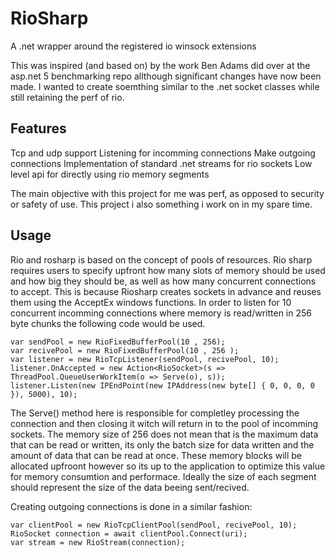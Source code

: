 # RioSharp
A .net wrapper around the registered io winsock extensions

This was inspired (and based on) by the work Ben Adams did over at the asp.net 5 benchmarking repo allthough significant changes have now been made. I wanted to create soemthing similar to the .net socket classes while still retaining the perf of rio.

## Features
Tcp and udp support
Listening for incomming connections
Make outgoing connections
Implementation of standard .net streams for rio sockets
Low level api for directly using rio memory segments

The main objective with this project for me was perf, as opposed to security or safety of use. This project i also something i work on in my spare time.

## Usage
Rio and rosharp is based on the concept of pools of resources. Rio sharp requires users to specify upfront how many slots of memory should be used and how big they should be, as well as how many concurrent connections to accept. This is because Riosharp creates sockets in advance and reuses them using the AcceptEx windows functions. In order to listen for 10 concurrent incomming connections where memory is read/written in 256 byte chunks the following code would be used.

    var sendPool = new RioFixedBufferPool(10 , 256);
    var recivePool = new RioFixedBufferPool(10 , 256 );
    var listener = new RioTcpListener(sendPool, recivePool, 10);
    listener.OnAccepted = new Action<RioSocket>(s => ThreadPool.QueueUserWorkItem(o => Serve(o), s));
    listener.Listen(new IPEndPoint(new IPAddress(new byte[] { 0, 0, 0, 0 }), 5000), 10);
    
The Serve() method here is responsible for completley processing the connection and then closing it witch will return in to the pool of incomming sockets. The memory size of 256 does not mean that is the maximum data that can be read or written, its only the batch size for data written and the amount of data that can be read at once. These memory blocks will be allocated upfroont however so its up to the application to optimize this value for memory consumtion and performace. Ideally the size of each segment should represent the size of the data beeing sent/recived.

Creating outgoing connections is done in a similar fashion:

    var clientPool = new RioTcpClientPool(sendPool, recivePool, 10);
    RioSocket connection = await clientPool.Connect(uri);
    var stream = new RioStream(connection);
    
